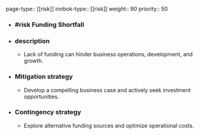 page-type:: [[risk]]
innbok-type:: [[risk]]
weight:: 90
priority:: 50
- ### #risk Funding Shortfall
- ### description
  - Lack of funding can hinder business operations, development, and growth.
- ### Mitigation strategy
  - Develop a compelling business case and actively seek investment opportunities.
- ### Contingency strategy
  - Explore alternative funding sources and optimize operational costs.


